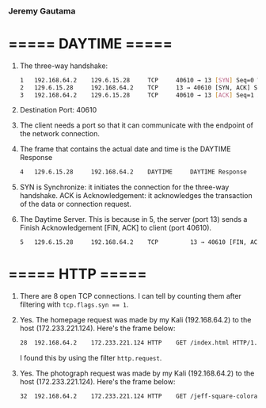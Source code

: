 ### Jeremy Gautama

# ===== DAYTIME =====
1. The three-way handshake:
    ```bash
    1	192.168.64.2	129.6.15.28	    TCP	    40610 → 13 [SYN] Seq=0 Win=32120 Len=0 MSS=1460 SACK_PERM TSval=1747383631 TSecr=0 WS=128
    2	129.6.15.28	    192.168.64.2	TCP	    13 → 40610 [SYN, ACK] Seq=0 Ack=1 Win=65535 Len=0 MSS=1382 WS=64 SACK_PERM
    3	192.168.64.2	129.6.15.28	    TCP	    40610 → 13 [ACK] Seq=1 Ack=1 Win=32128 Len=0
    ```
2. Destination Port: 40610

3. The client needs a port so that it can communicate with the endpoint of the network connection.

4. The frame that contains the actual date and time is the DAYTIME Response
    ```bash
    4	129.6.15.28	    192.168.64.2	DAYTIME	    DAYTIME Response
    ```
5. SYN is Synchronize: it initiates the connection for the three-way handshake. ACK is Acknowledgement: it acknowledges the transaction of the data or connection request.

6. The Daytime Server. This is because in 5, the server (port 13) sends a Finish Acknowledgement [FIN, ACK] to client (port 40610).
    ```bash
    5	129.6.15.28	    192.168.64.2	TCP		    13 → 40610 [FIN, ACK] Seq=52 Ack=1 Win=66368 Len=0
    ```

# ===== HTTP =====

1. There are 8 open TCP connections. I can tell by counting them after filtering with `tcp.flags.syn == 1`.

2. Yes. The homepage request was made by my Kali (192.168.64.2) to the host (172.233.221.124). Here's the frame below:

    ```bash
    28	192.168.64.2	172.233.221.124	HTTP	GET /index.html HTTP/1.1
    ```
    I found this by using the filter `http.request`.

3. Yes. The photograph request was made by my Kali (192.168.64.2) to the host (172.233.221.124). Here's the frame below:

    ```bash
    32	192.168.64.2	172.233.221.124	HTTP	GET /jeff-square-colorado.jpg HTTP/1.1
    ```
